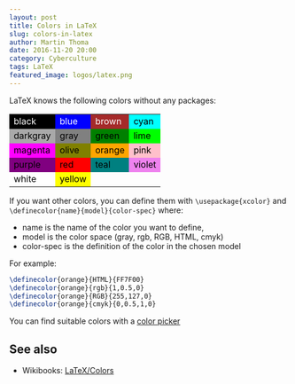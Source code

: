 ```yaml
---
layout: post
title: Colors in LaTeX
slug: colors-in-latex
author: Martin Thoma
date: 2016-11-20 20:00
category: Cyberculture
tags: LaTeX
featured_image: logos/latex.png
---
```


LaTeX knows the following colors without any packages:

<table>
    <tr>
        <td style="background-color:black;color:white;">black</td>
        <td style="background-color:blue;color:white;">blue</td>
        <td style="background-color:brown;color:white;">brown</td>
        <td style="background-color:cyan;color:black;">cyan</td>
    </tr>
    <tr>
        <td style="background-color:darkgray;color:black;">darkgray</td>
        <td style="background-color:gray;color:black;">gray</td>
        <td style="background-color:green;color:black;">green</td>
        <td style="background-color:lime;color:black;">lime</td>
    </tr>
    <tr>
        <td style="background-color:magenta;color:black;">magenta</td>
        <td style="background-color:olive;color:black;">olive</td>
        <td style="background-color:orange;color:black;">orange</td>
        <td style="background-color:pink;color:black;">pink</td>
    </tr>
    <tr>
        <td style="background-color:purple;color:black;">purple</td>
        <td style="background-color:red;color:black;">red</td>
        <td style="background-color:teal;color:black;">teal</td>
        <td style="background-color:violet;color:black;">violet</td>
    </tr>
    <tr>
        <td style="background-color:white;color:black;">white</td>
        <td style="background-color:yellow;color:black;">yellow</td>
        <td></td>
        <td></td>
    </tr>
</table>

If you want other colors, you can define them with `\usepackage{xcolor}`
and `\definecolor{name}{model}{color-spec}` where:

<ul>
    <li>name is the name of the color you want to define,</li>
    <li>model is the color space (gray, rgb, RGB, HTML, cmyk)</li>
    <li>color-spec is the definition of the color in the chosen model</li>
</ul>

For example:

```tex
\definecolor{orange}{HTML}{FF7F00}
\definecolor{orange}{rgb}{1,0.5,0}
\definecolor{orange}{RGB}{255,127,0}
\definecolor{orange}{cmyk}{0,0.5,1,0}
```

You can find suitable colors with a [color picker](http://www.colorpicker.com/)


## See also

* Wikibooks: [LaTeX/Colors](https://en.wikibooks.org/wiki/LaTeX/Colors)